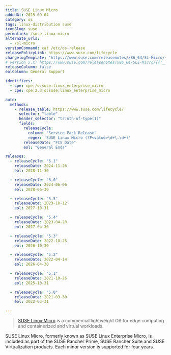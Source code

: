 ```yaml
---
title: SUSE Linux Micro
addedAt: 2025-09-04
category: os
tags: linux-distribution suse
iconSlug: suse
permalink: /suse-linux-micro
alternate_urls:
  - /sl-micro
versionCommand: cat /etc/os-release
releasePolicyLink: https://www.suse.com/lifecycle
changelogTemplate: "https://www.suse.com/releasenotes/x86_64/SL-Micro/{{'__RELEASE_CYCLE__'|replace:'.','-SP'|replace:'-SP0',''}}/"
# version 5.x: https://www.suse.com/releasenotes/x86_64/SLE-Micro/{{'__RELEASE_CYCLE__'|replace:'.','-SP'|replace:'-SP0',''}}/index.html
releaseColumn: false
eolColumn: General Support

identifiers:
  - cpe: cpe:/o:suse:linux_enterprise_micro
  - cpe: cpe:2.3:o:suse:linux_enterprise_micro

auto:
  methods:
    - release_table: https://www.suse.com/lifecycle/
      selector: "table"
      header_selector: "tr:nth-of-type(1)"
      fields:
        releaseCycle:
          column: "Service Pack Release"
          regex: 'SUSE Linux Micro (?P<value>\d+\.\d+)'
        releaseDate: "FCS Date"
        eol: "General Ends"

releases:
  - releaseCycle: "6.1"
    releaseDate: 2024-11-26
    eol: 2028-11-30

  - releaseCycle: "6.0"
    releaseDate: 2024-06-06
    eol: 2028-06-30

  - releaseCycle: "5.5"
    releaseDate: 2023-10-12
    eol: 2027-10-31

  - releaseCycle: "5.4"
    releaseDate: 2023-04-20
    eol: 2027-04-30

  - releaseCycle: "5.3"
    releaseDate: 2022-10-25
    eol: 2026-10-30

  - releaseCycle: "5.2"
    releaseDate: 2022-04-14
    eol: 2026-04-30

  - releaseCycle: "5.1"
    releaseDate: 2021-10-26
    eol: 2025-10-31

  - releaseCycle: "5.0"
    releaseDate: 2021-03-30
    eol: 2022-03-31

---
```


> [SUSE Linux Micro](https://www.suse.com/products/micro/) is a commercial lightweight OS for edge computing and containerized and virtual workloads.

SUSE Linux Micro, formerly known as SUSE Linux Enterprise Micro, is included as part of the SUSE Rancher Prime, SUSE Rancher Suite and SUSE Virtualization products.
Each minor version is supported for four years.
